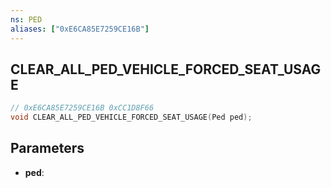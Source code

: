 ```yaml
---
ns: PED
aliases: ["0xE6CA85E7259CE16B"]
---
```

## CLEAR_ALL_PED_VEHICLE_FORCED_SEAT_USAGE

```c
// 0xE6CA85E7259CE16B 0xCC1D8F66
void CLEAR_ALL_PED_VEHICLE_FORCED_SEAT_USAGE(Ped ped);
```

## Parameters
* **ped**:

